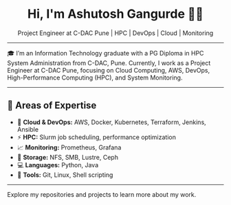 <h1 align="center">Hi, I'm Ashutosh Gangurde 👨‍💻</h1>
<p align="center">
  Project Engineer at C-DAC Pune | HPC | DevOps | Cloud | Monitoring
</p>

---

🎓 I’m an Information Technology graduate with a PG Diploma in HPC System Administration from C-DAC, Pune. Currently, I work as a Project Engineer at C-DAC Pune, focusing on Cloud Computing, AWS, DevOps, High-Performance Computing (HPC), and System Monitoring.

---

## 🔧 Areas of Expertise

- 🚀 **Cloud & DevOps:** AWS, Docker, Kubernetes, Terraform, Jenkins, Ansible  
- ⚡ **HPC:** Slurm job scheduling, performance optimization  
- 📈 **Monitoring:** Prometheus, Grafana  
- 💾 **Storage:** NFS, SMB, Lustre, Ceph  
- 💻 **Languages:** Python, Java  
- 🔧 **Tools:** Git, Linux, Shell scripting  

---

Explore my repositories and projects to learn more about my work.

